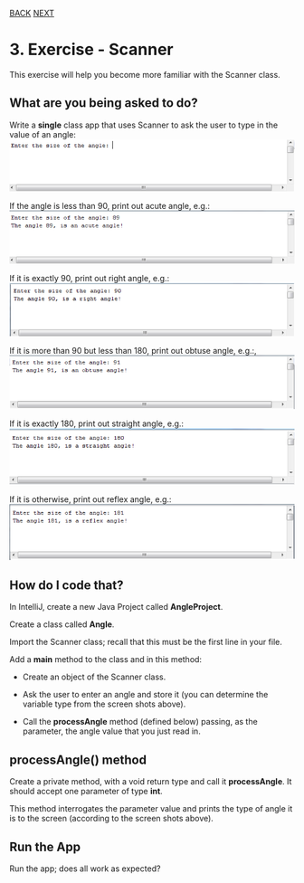 [BACK](/topics/topic08/lab08/01.html) [NEXT](/topics/topic08/lab08/03.html)

# 3. Exercise - Scanner

This exercise will help you become more familiar with the Scanner class.


## What are you being asked to do?

Write a **single** class app that uses Scanner to ask the user to type in the value of an angle:
![Input](./img/08.png)

If the angle is less than 90, print out acute angle, e.g.:
![Acute Angle Output](./img/09.png)

If it is exactly 90, print out right angle, e.g.:
![Right Angle Output](./img/10.png)

If it is more than 90 but less than 180, print out obtuse angle, e.g.:,
![Obtuse Angle Output](./img/11.png)

If it is exactly 180, print out straight angle, e.g.:
![Straight Angle Output](./img/12.png)

If it is otherwise, print out reflex angle, e.g.:
![Right Angle Output](./img/13.png)


## How do I code that?

In IntelliJ, create a new Java Project called **AngleProject**.

Create a class called **Angle**.    

Import the Scanner class; recall that this must be the first line in your file.

Add a **main** method to the class and in this method:

- Create an object of the Scanner class.

- Ask the user to enter an angle and store it (you can determine the variable type from the screen shots above).

- Call the **processAngle** method (defined below) passing, as the parameter, the angle value that you just read in.


## processAngle() method

Create a private method, with a void return type and call it **processAngle**.  It should accept one parameter of type **int**.

This method interrogates the parameter value and prints the type of angle it is to the screen (according to the screen shots above).


## Run the App

Run the app; does all work as expected?
